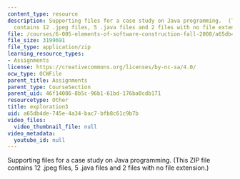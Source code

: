 ```yaml
---
content_type: resource
description: Supporting files for a case study on Java programming.  (This ZIP file
  contains 12 .jpeg files, 5 .java files and 2 files with no file extension.)
file: /courses/6-005-elements-of-software-construction-fall-2008/a65db4de745e4a34bac7bfb8c61c9b7b_exploration3.zip
file_size: 3199691
file_type: application/zip
learning_resource_types:
- Assignments
license: https://creativecommons.org/licenses/by-nc-sa/4.0/
ocw_type: OCWFile
parent_title: Assignments
parent_type: CourseSection
parent_uid: 46f14086-8b5c-96b1-61bd-176ba0cdb171
resourcetype: Other
title: exploration3
uid: a65db4de-745e-4a34-bac7-bfb8c61c9b7b
video_files:
  video_thumbnail_file: null
video_metadata:
  youtube_id: null
---
```

Supporting files for a case study on Java programming.  (This ZIP file contains 12 .jpeg files, 5 .java files and 2 files with no file extension.)